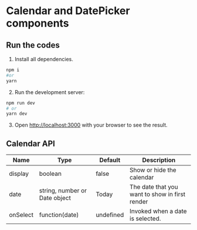 # Calendar and DatePicker components

## Run the codes

1. Install all dependencies.

```bash
npm i
#or
yarn
```

2. Run the development server:

```bash
npm run dev
# or
yarn dev
```

3. Open [http://localhost:3000](http://localhost:3000) with your browser to see the result.

## Calendar API

|Name    |Type                         |Default   |Description                                   |
|--------|-----------------------------|----------|----------------------------------------------|
|display |boolean                      |false     |Show or hide the calendar                     |
|date    |string, number or Date object|Today     |The date that you want to show in first render|
|onSelect|function(date)               |undefined |Invoked when a date is selected.              |